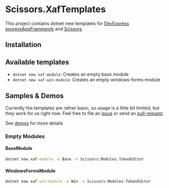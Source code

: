 # Scissors.XafTemplates

This project contains dotnet new templates for [DevExpress](https://www.devexpress.com/) [expressAppFramework](https://www.devexpress.com/products/net/application_framework/) and [Scissors](https://github.com/biohazard999/Scissors.FeatureCenter)

## Installation

## Available templates

- `dotnet new xaf-module`: Creates an empty base module
- `dotnet new xaf-win-module`: Creates an empty windows-forms module

## Samples & Demos

Currently the templates are rather basic, so usage is a little bit limited, but they work for us right now. Feel free to file an [issue]() or send an [pull-request]().

See [demos](./demos/README.md) for more details

### Empty Modules

#### BaseModule

```cmd
dotnet new xaf-module -o Base -n Scissors.Modules.TokenEditor
```

#### WindowsFormsModule

```cmd
dotnet new xaf-win-module -o Win -n Scissors.Modules.TokenEditor
```
